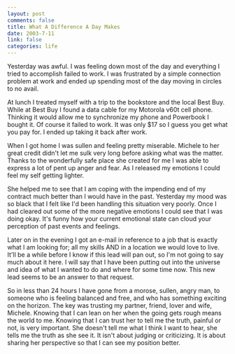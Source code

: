 ```yaml
--- 
layout: post
comments: false
title: What A Difference A Day Makes
date: 2003-7-11
link: false
categories: life
---
```

Yesterday was awful. I was feeling down most of the day and everything I tried to accomplish failed to work. I was frustrated by a simple connection problem at work and ended up spending most of the day moving in circles to no avail.

At lunch I treated myself with a trip to the bookstore and the local Best Buy. While at Best Buy I found a data cable for my Motorola v60t cell phone. Thinking it would allow me to synchronize my phone and Powerbook I bought it. Of course it failed to work. It was only $17 so I guess you get what you pay for. I ended up taking it back after work.

When I got home I was sullen and feeling pretty miserable. Michele to her great credit didn't let me sulk very long before asking what was the matter. Thanks to  the wonderfully safe place she created for me I was able to express a lot of pent up anger and fear.  As I released my emotions I could feel my self getting lighter.

She helped me to see that I am coping with the impending end of my contract much better than I would have in the past. Yesterday my mood was so black that I felt like I'd been handling this situation very poorly. Once I had cleared out some of the more negative emotions I could see that I was doing okay. It's funny how your current emotional state can cloud your perception of past events and feelings.

Later on in the evening I got an e-mail in reference to a job that is exactly what I am looking for; all my skills AND in a location we would love to live. It'll be a while before I know if this lead will pan out, so I'm not going to say much about it here. I will say that I have been putting out into the universe and idea of what I wanted to do and where for some time now. This new lead seems to be an answer to that request.

So in less than 24 hours I have gone from a morose, sullen, angry man, to someone who is feeling balanced and free, and who has something exciting on the horizon. The key was trusting my partner, friend, lover and wife, Michele. Knowing that I can lean on her when the going gets rough means the world to me. Knowing that I can trust her to tell me the truth, painful or not, is very important. She doesn't tell me what I think I want to hear, she tells me the truth as she see it. It isn't about judging or criticizing. It is about sharing her perspective so that I can see my position better.
